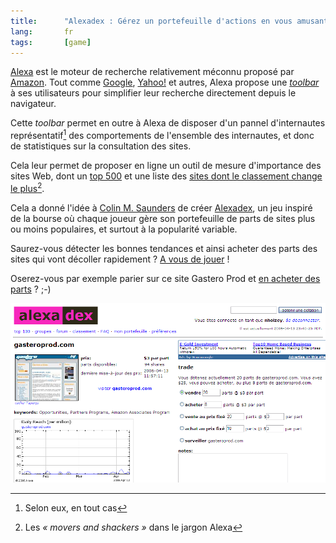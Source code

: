 ```yaml
---
title:      "Alexadex : Gérez un portefeuille d'actions en vous amusant et sans risquer de perdre le moindre argent"
lang:       fr
tags:       [game]
---
```


[Alexa](http://www.alexa.com/) est le moteur de recherche relativement méconnu proposé par [Amazon](http://www.amazon.com/). Tout comme [Google](http://www.google.com/tools/firefox/toolbar/), [Yahoo!](http://toolbar.yahoo.com/firefox) et autres, Alexa propose une [*toolbar*](http://download.alexa.com/index.cgi?p=) à ses utilisateurs pour simplifier leur recherche directement depuis le navigateur.

Cette *toolbar* permet en outre à Alexa de disposer d'un pannel d'internautes représentatif[^1] des comportements de l'ensemble des internautes, et donc de statistiques sur la consultation des sites.

Cela leur permet de proposer en ligne un outil de mesure d'importance des sites Web, dont un [top 500](http://www.alexa.com/site/ds/top_500) et une liste des [sites dont le classement change le plus](http://www.alexa.com/site/ds/movers_shakers?lang=en)[^2].

Cela a donné l'idée à [Colin M. Saunders](http://alexadex.com/ad/about) de créer [Alexadex](http://alexadex.com/ad/index.fcgi?ref=10022), un jeu inspiré de la bourse où chaque joueur gère son portefeuille de parts de sites plus ou moins populaires, et surtout à la popularité variable.

Saurez-vous détecter les bonnes tendances et ainsi acheter des parts des sites qui vont décoller rapidement ? [A vous de jouer](http://alexadex.com/ad/index.fcgi?ref=10022) !

Oserez-vous par exemple parier sur ce site Gastero Prod et [en acheter des parts](http://alexadex.com/ad/url/gasteroprod.com) ? ;-)

![](alexadex_gasteroprod.png "La page Alexadex sur Gastero Prod")



[^1]: Selon eux, en tout cas

[^2]: Les *« movers and shackers »* dans le jargon Alexa
